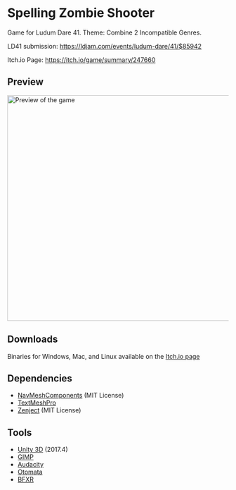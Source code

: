 # Spelling Zombie Shooter
Game for Ludum Dare 41. Theme: Combine 2 Incompatible Genres.

LD41 submission: https://ldjam.com/events/ludum-dare/41/$85942

Itch.io Page: https://itch.io/game/summary/247660

## Preview
<img src="https://i.imgur.com/S5J2y8v.gif" alt="Preview of the game" width="512" />

## Downloads
Binaries for Windows, Mac, and Linux available on the [Itch.io page](https://itch.io/game/summary/247660)

## Dependencies

 - [NavMeshComponents](https://github.com/Unity-Technologies/NavMeshComponents) (MIT License)
 - [TextMeshPro](https://assetstore.unity.com/packages/essentials/beta-projects/textmesh-pro-84126)
 - [Zenject](https://assetstore.unity.com/packages/tools/integration/zenject-dependency-injection-ioc-17758) (MIT License)

 ## Tools

 - [Unity 3D](https://unity3d.com/) (2017.4)
 - [GIMP](https://www.gimp.org/)
 - [Audacity](https://www.audacityteam.org/)
 - [Otomata](http://earslap.com/page/otomata.html)
 - [BFXR](https://www.bfxr.net/)